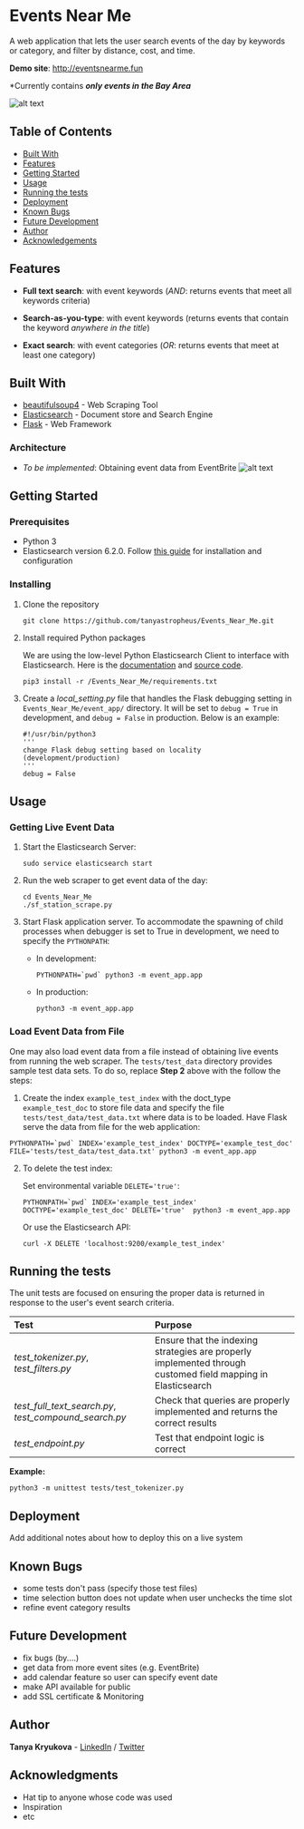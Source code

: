 # Events Near Me

A web application that lets the user search events of the day by keywords or category, and filter by distance, cost, and time. 

**Demo site**: <http://eventsnearme.fun>

*Currently contains **_only events in the Bay Area_**

![alt text](https://i.imgur.com/BmU6dzT.png)

## Table of Contents

- [Built With](#built-with)
- [Features](#features)
- [Getting Started](#getting-started)
- [Usage](#usage)
- [Running the tests](#running-the-tests)
- [Deployment](#deployment)
- [Known Bugs](#knownbugs)
- [Future Development](#future-development)
- [Author](#author)
- [Acknowledgements](#acknowledgements)

## Features
* **Full text search**: 
with event keywords (*AND*: returns events that meet all keywords criteria)

* **Search-as-you-type**: 
with event keywords (returns events that contain the keyword *anywhere in the title*)

* **Exact search**: 
with event categories (*OR*: returns events that meet at least one category)

## Built With

* [beautifulsoup4](https://www.crummy.com/software/BeautifulSoup/bs4/doc/) - Web Scraping Tool
* [Elasticsearch](https://www.elastic.co/) - Document store and Search Engine
* [Flask](http://flask.pocoo.org/) - Web Framework

### Architecture
* *To be implemented*: Obtaining event data from EventBrite
![alt text](https://i.imgur.com/awzPV2w.png)

## Getting Started

### Prerequisites

* Python 3
* Elasticsearch version 6.2.0.  Follow [this guide](https://www.digitalocean.com/community/tutorials/how-to-install-and-configure-elasticsearch-on-ubuntu-14-04) for installation and configuration

### Installing

1. Clone the repository
   ```
   git clone https://github.com/tanyastropheus/Events_Near_Me.git
   ```

2. Install required Python packages

   We are using the low-level Python Elasticsearch Client to interface with Elasticsearch.  Here is the [documentation](https://elasticsearch-py.readthedocs.io/en/master/) and [source code](https://elasticsearch-py.readthedocs.io/en/master/).
   ```
   pip3 install -r /Events_Near_Me/requirements.txt
   ```

3. Create a *local_setting.py* file that handles the Flask debugging setting in ```Events_Near_Me/event_app/``` directory.  It will be set to ```debug = True``` in development, and ```debug = False``` in production.  Below is an example:

   ```
   #!/usr/bin/python3
   '''
   change Flask debug setting based on locality (development/production)
   '''
   debug = False
   ```

## Usage

### Getting Live Event Data

1. Start the Elasticsearch Server:
   ```
   sudo service elasticsearch start
   ```

2. Run the web scraper to get event data of the day:
   ```
   cd Events_Near_Me
   ./sf_station_scrape.py
   ```

3. Start Flask application server.  To accommodate the spawning of child processes when debugger is set to True in development, we need to specify the ```PYTHONPATH```:

   * In development:
      ```
      PYTHONPATH=`pwd` python3 -m event_app.app
      ```
   * In production:
      ```
      python3 -m event_app.app
      ```

### Load Event Data from File
One may also load event data from a file instead of obtaining live events from running the web scraper.  The ```tests/test_data``` directory provides sample test data sets.  To do so, replace **Step 2** above with the follow the steps:

1.  Create the index ```example_test_index``` with the doct_type ```example_test_doc``` to store file data and specify the file ```tests/test_data/test_data.txt``` where data is to be loaded.  Have Flask serve the data from file for the web application:
   ```
   PYTHONPATH=`pwd` INDEX='example_test_index' DOCTYPE='example_test_doc' FILE='tests/test_data/test_data.txt' python3 -m event_app.app
   ```

2. To delete the test index:

   Set environmental variable ```DELETE='true'```:
   ```
   PYTHONPATH=`pwd` INDEX='example_test_index' DOCTYPE='example_test_doc' DELETE='true'  python3 -m event_app.app
   ```

   Or use the Elasticsearch API:

   ```
   curl -X DELETE 'localhost:9200/example_test_index'
   ```

## Running the tests

The unit tests are focused on ensuring the proper data is returned in response to the user's event search criteria.

| Test                                                  | Purpose                                                                                                      |
|:------------------------------------------------------|:-------------------------------------------------------------------------------------------------------------|
| *test_tokenizer.py*, *test_filters.py*                | Ensure that the indexing strategies are properly implemented through customed field mapping in Elasticsearch |
| *test_full_text_search.py*, *test_compound_search.py* | Check that queries are properly implemented and returns the correct results                                  |
| *test_endpoint.py*                                    | Test that endpoint logic is correct                                                                          |

**Example:**

```
python3 -m unittest tests/test_tokenizer.py
```

## Deployment

Add additional notes about how to deploy this on a live system

## Known Bugs

* some tests don't pass (specify those test files)
* time selection button does not update when user unchecks the time slot
* refine event category results

## Future Development

* fix bugs (by....)
* get data from more event sites (e.g. EventBrite)
* add calendar feature so user can specify event date
* make API available for public
* add SSL certificate & Monitoring

## Author

**Tanya Kryukova** - [LinkedIn](https://www.linkedin.com/in/tanya-kryukova) / [Twitter](https://twitter.com/tyastropheus)

## Acknowledgments

* Hat tip to anyone whose code was used
* Inspiration
* etc
